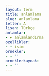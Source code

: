 ```yaml
---
layout: term
title: anlamlama
slug: anlamlama
letter: A
lisan: Türkçe
anlamlar:
- ► anlamlandırma
ozellikler:
- - isim
ornekler:
- - ''
orneklerkaynak:
- - ''
---
```

